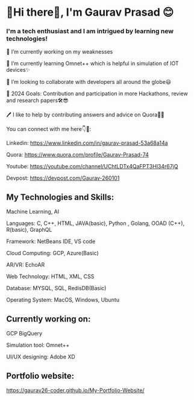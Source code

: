 # 👋Hi there👋, I'm Gaurav Prasad 😊
### I'm a tech enthusiast and I am intrigued by learning new technologies!
🔭 I’m currently working on my weaknesses

🌱 I’m currently learning Omnet++ which is helpful in simulation of IOT devices✨

👯 I’m looking to collaborate with developers all around the globe😃

🥅 2024 Goals: Contribution and participation in more Hackathons, review and research papers🛠😎

🖊️ I like to help by contributing answers and advice on Quora🤩🤗

You can connect with me here👇🔻:

Linkedin: https://www.linkedin.com/in/gaurav-prasad-53a68a14a

Quora: https://www.quora.com/profile/Gaurav-Prasad-74

Youtube: https://youtube.com/channel/UChtLDTx4QaFPT3Hl34r67jQ

Devpost: https://devpost.com/Gaurav-260101

## My Technologies and Skills:

Machine Learning, AI

Languages: C, C++, HTML, JAVA(basic), Python , Golang, OOAD (C++), R(basic), GraphQL

Framework: NetBeans IDE, VS code

Cloud Computing: GCP, Azure(Basic)

AR/VR: EchoAR

Web Technology: HTML, XML, CSS

Database: MYSQL, SQL, RedisDB(Basic)

Operating System: MacOS, Windows, Ubuntu

## Currently working on:

GCP BigQuery

Simulation tool: Omnet++ 

UI/UX designing: Adobe XD

## Portfolio website: 
https://gaurav26-coder.github.io/My-Portfolio-Website/
